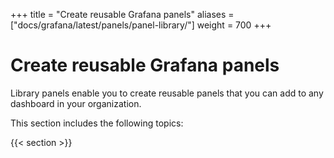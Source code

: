 +++
title = "Create reusable Grafana panels"
aliases = ["docs/grafana/latest/panels/panel-library/"]
weight = 700
+++

# Create reusable Grafana panels

Library panels enable you to create reusable panels that you can add to any dashboard in your organization.

This section includes the following topics:

{{< section >}}
